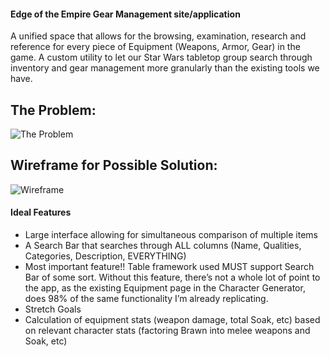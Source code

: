 #### Edge of the Empire Gear Management site/application
A unified space that allows for the browsing, examination, research and reference for every piece of Equipment (Weapons, Armor, Gear) in the game. A custom utility to let our Star Wars tabletop group search through inventory and gear management more granularly than the existing tools we have.






## The Problem: 

![The Problem](https://i.imgur.com/AHAGgPK.jpg)


## Wireframe for Possible Solution:

![Wireframe](https://imgur.com/2CR3vk5.jpg)



#### Ideal Features
* Large interface allowing for simultaneous comparison of multiple items
 * A Search Bar that searches through ALL columns (Name, Qualities, Categories, Description, EVERYTHING)
 * Most important feature!! Table framework used MUST support Search Bar of some sort. Without this feature, there’s not a whole lot of point to the app, as the existing Equipment page in the Character Generator, does 98% of the same functionality I’m already replicating.
* Stretch Goals
 * Calculation of equipment stats (weapon damage, total Soak, etc) based on relevant character stats (factoring Brawn into melee weapons and Soak, etc)
